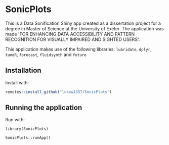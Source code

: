# SonicPlots

This is a Data Sonification Shiny app created as a dissertation project for a degree in Master of Science at the University of Exeter.
The application was made 'FOR ENHANCING DATA ACCESSIBILITY AND PATTERN RECOGNITION FOR VISUALLY IMPAIRED AND SIGHTED USERS'.

This application makes use of the following libraries: `lubridate`, `dplyr`, `tuneR`, `forecast`, `fluidsynth` and `future`

## Installation

Install with:
``` r
remotes::install_github("lukew1357/SonicPlots")
```

## Running the application

Run with:
```{r}
library(SonicPlots)

SonicPlots::runApp()
```

